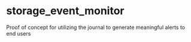 # storage_event_monitor
Proof of concept for utilizing the journal to generate meaningful alerts to end users
